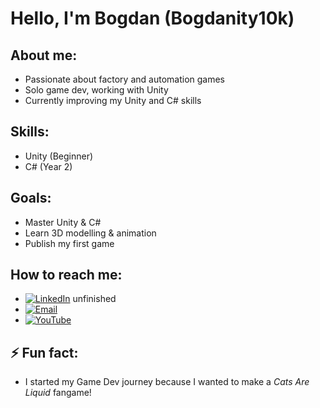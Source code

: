 # Hello, I'm Bogdan (Bogdanity10k)

## About me:
- Passionate about factory and automation games
- Solo game dev, working with Unity
- Currently improving my Unity and C# skills

## Skills:
- Unity (Beginner)
- C# (Year 2)

## Goals:
- Master Unity & C#
- Learn 3D modelling & animation
- Publish my first game

## How to reach me:
- [![LinkedIn](https://img.shields.io/badge/LinkedIn-darkblue?logo=linkedin)](https://linkedin.com/in/yourprofile)  unfinished
- [![Email](https://img.shields.io/badge/Email-white?logo=gmail)](mailto:b.stanisavljevic.dev@gmail.com)  
- [![YouTube](https://img.shields.io/badge/YouTube-darkred?logo=youtube)](https://www.youtube.com/@Bogdanity10kGameDev)

## ⚡ Fun fact:
- I started my Game Dev journey because I wanted to make a *Cats Are Liquid* fangame!
